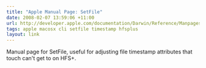 ```yaml
---
title: "Apple Manual Page: SetFile"
date: 2008-02-07 13:59:06 +11:00
url: http://developer.apple.com/documentation/Darwin/Reference/Manpages/man1/SetFile.1.html
tags: apple macosx cli setfile timestamp hfsplus
layout: link
---
```

Manual page for SetFile, useful for adjusting file timestamp attributes that touch can't get to on HFS+.
